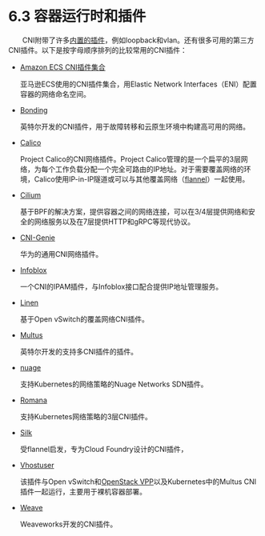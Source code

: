 # 6.3 容器运行时和插件

&emsp;&emsp;CNI附带了许多[内置的插件](https://github.com/containernetworking/plugins)，例如loopback和vlan。还有很多可用的第三方CNI插件。以下是按字母顺序排列的比较常用的CNI插件：

- [Amazon ECS CNI插件集合](https://github.com/aws/amazon-ecs-cni-plugins)

    亚马逊ECS使用的CNI插件集合，用Elastic Network Interfaces（ENI）配置容器的网络命名空间。

- [Bonding](https://github.com/intel/bond-cni)

    英特尔开发的CNI插件，用于故障转移和云原生环境中构建高可用的网络。

- [Calico](https://github.com/projectcalico/calico-cni)

    Project Calico的CNI网络插件。Project Calico管理的是一个扁平的3层网络，为每个工作负载分配一个完全可路由的IP地址。对于需要覆盖网络的环境，Calico使用IP-in-IP隧道或可以与其他覆盖网络（[flannel](https://github.com/coreos/flannel)）一起使用。

- [Cilium](https://github.com/cilium/cilium)

    基于BPF的解决方案，提供容器之间的网络连接，可以在3/4层提供网络和安全的网络服务以及在7层提供HTTP和gRPC等现代协议。

- [CNI-Genie](https://github.com/Huawei-PaaS/CNI-Genie)

    华为的通用CNI网络插件。

- [Infoblox](https://github.com/infobloxopen/cni-infoblox)

    一个CNI的IPAM插件，与Infoblox接口配合提供IP地址管理服务。

- [Linen](https://github.com/John-Lin/linen-cni)

    基于Open vSwitch的覆盖网络CNI插件。

- [Multus](https://github.com/Intel-Corp/multus-cni)

    英特尔开发的支持多CNI插件的插件。

- [nuage](https://github.com/nuagenetworks/nuage-cni)

    支持Kubernetes的网络策略的Nuage Networks SDN插件。

- [Romana](https://github.com/romana/kube)

    支持Kubernetes网络策略的3层CNI插件。

- [Silk](https://github.com/cloudfoundry/silk)

    受flannel启发，专为Cloud Foundry设计的CNI插件，

- [Vhostuser](https://github.com/intel/vhost-user-net-plugin)

    该插件与Open vSwitch和[OpenStack VPP](https://github.com/openstack/networking-vpp)以及Kubernetes中的Multus CNI插件一起运行，主要用于裸机容器部署。

- [Weave](https://github.com/weaveworks/weave#weave-net)

    Weaveworks开发的CNI插件。